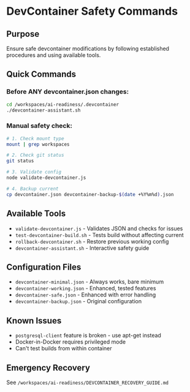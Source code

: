 # DevContainer Safety Commands

## Purpose
Ensure safe devcontainer modifications by following established procedures and using available tools.

## Quick Commands

### Before ANY devcontainer.json changes:
```bash
cd /workspaces/ai-readiness/.devcontainer
./devcontainer-assistant.sh
```

### Manual safety check:
```bash
# 1. Check mount type
mount | grep workspaces

# 2. Check git status  
git status

# 3. Validate config
node validate-devcontainer.js

# 4. Backup current
cp devcontainer.json devcontainer-backup-$(date +%Y%m%d).json
```

## Available Tools
- `validate-devcontainer.js` - Validates JSON and checks for issues
- `test-devcontainer-build.sh` - Tests build without affecting current
- `rollback-devcontainer.sh` - Restore previous working config
- `devcontainer-assistant.sh` - Interactive safety guide

## Configuration Files
- `devcontainer-minimal.json` - Always works, bare minimum
- `devcontainer-working.json` - Enhanced, tested features
- `devcontainer-safe.json` - Enhanced with error handling
- `devcontainer-backup.json` - Original configuration

## Known Issues
- `postgresql-client` feature is broken - use apt-get instead
- Docker-in-Docker requires privileged mode
- Can't test builds from within container

## Emergency Recovery
See `/workspaces/ai-readiness/DEVCONTAINER_RECOVERY_GUIDE.md`